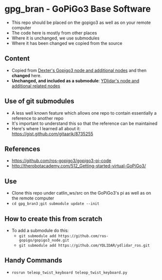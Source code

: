 # gpg_bran - GoPiGo3 Base Software

* This repo should be placed on the gopigo3 as well as on your remote computer
* The code here is mostly from other places
* Where it is unchanged, we use submodules
* Where it has been changed we copied from the source

## Content


* Copied from [Dexter's Gopigo3 node and additional nodes](https://github.com/ros-gopigo/gopigo3_node) and then **changed** here.
* **Unchanged, and included as a submodule**:  [YDlidar's node and additional related nodes](https://github.com/YDLIDAR/ydlidar_ros)




## Use of git submodules

* A less well known feature which allows one repo to contain essentially a reference to another repo
* It's important to understand this so that the reference can be maintained
* Here's where I learned all about it: <https://gist.github.com/gitaarik/8735255>

## References

* <https://github.com/ros-gopigo3/gopigo3-pi-code>
* <http://therobotacademy.com/512_Getting-started-virtual-GoPiGo3/>


## Use

* Clone this repo under catlin_ws/src on the GoPiGo3's pi as well as on the remote computer
* `cd gpg_bran3` ;`git submodule update --init`

## How to create this from scratch
* To add a submodule do this: 
  * `git submodule add https://github.com/ros-gopigo/gopigo3_node.git`
  * `git submodule add https://github.com/YDLIDAR/ydlidar_ros.git`

## Handy Commands
* `rosrun teleop_twist_keyboard teleop_twist_keyboard.py`
